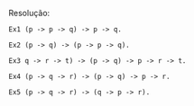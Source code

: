 Resolução:

	Ex1 (p -> p -> q) -> p -> q.

	Ex2 (p -> q) -> (p -> p -> q).
	   
	Ex3 q -> r -> t) -> (p -> q) -> p -> r -> t.
	   
	Ex4 (p -> q -> r) -> (p -> q) -> p -> r.
	   
	Ex5 (p -> q -> r) -> (q -> p -> r).





